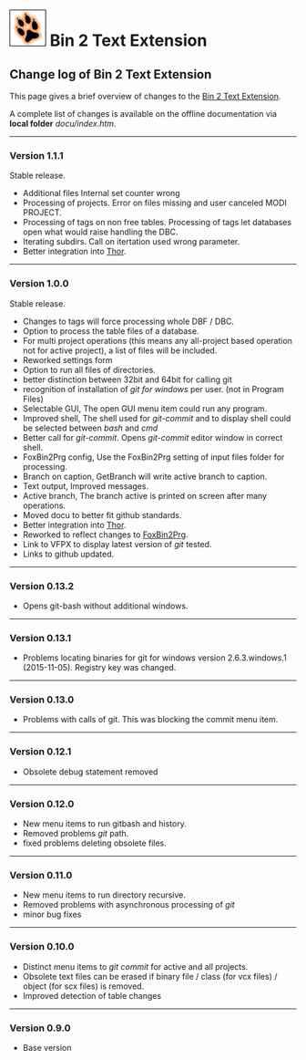 # ![](vfpx_maxi.gif "VFPX") Bin 2 Text Extension
## Change log of Bin 2 Text Extension
This page gives a brief overview of changes to the [Bin 2 Text Extension](https://github.com/lscheffler/bin2text).

A complete list of changes is available on the offline documentation via **local folder** _docu/index.htm_.

---
### Version 1.1.1

Stable release.
* Additional files Internal set counter wrong
* Processing of projects. Error on files missing and user canceled MODI PROJECT.
* Processing of tags on non free tables. Processing of tags let databases open what would raise handling the DBC.
* Iterating subdirs. Call on itertation used wrong parameter.
* Better integration into [Thor](https://github.com/VFPX/Thor).

---
### Version 1.0.0
Stable release.
* Changes to tags will force processing whole DBF / DBC.
* Option to process the table files of a database.
* For multi project operations (this means any all-project based operation not for active project), a list of files will be included.
* Reworked settings form
* Option to run all files of directories.
* better distinction between 32bit and 64bit for calling git 
* recognition of installation of _git for windows_ per user. (not in Program Files)
* Selectable GUI, The open GUI menu item could run any program.
* Improved shell, The shell used for _git-commit_ and to display shell could be selected between _bash_ and _cmd_
* Better call for _git-commit_. Opens _git-commit_ editor window in correct shell.
* FoxBin2Prg config, Use the FoxBin2Prg setting of input files folder for processing.
* Branch on caption, GetBranch will write active branch to caption.
* Text output, Improved messages.
* Active branch, The branch active is printed on screen after many operations.
* Moved docu to better fit github standards.
* Better integration into [Thor](https://github.com/VFPX/Thor).
* Reworked to reflect changes to [FoxBin2Prg](https://github.com/fdbozzo/foxbin2prg).
* Link to VFPX to display latest version of _git_ tested.
* Links to github updated.

---
### Version 0.13.2
* Opens git-bash without additional windows.

---
### Version 0.13.1
* Problems locating binaries for git for windows version 2.6.3.windows.1 (2015-11-05). Registry key was changed.

---
### Version 0.13.0
* Problems with calls of git. This was blocking the commit menu item.

---
### Version 0.12.1
* Obsolete debug statement removed

---
### Version 0.12.0
* New menu items to run gitbash and history.
* Removed problems  _git_ path.
* fixed problems deleting obsolete files.

---
### Version 0.11.0
* New menu items to run directory recursive.
* Removed problems with asynchronous processing of _git_
* minor bug fixes

---
### Version 0.10.0
* Distinct menu items to _git commit_ for active and all projects.
* Obsolete text files can be erased if binary file / class (for vcx files) / object (for scx files) is removed.
* Improved detection of table changes

---
### Version 0.9.0
* Base version